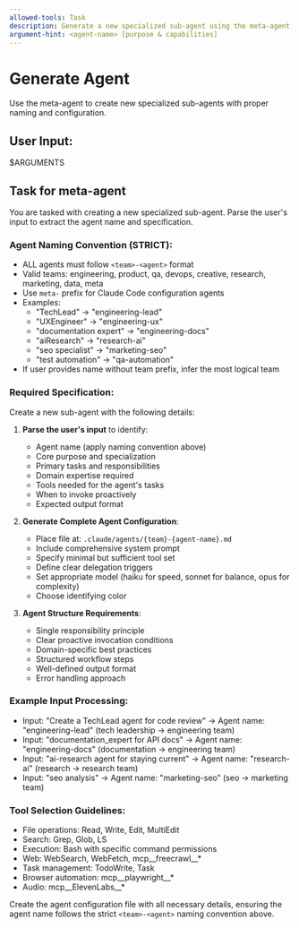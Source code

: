 ```yaml
---
allowed-tools: Task
description: Generate a new specialized sub-agent using the meta-agent
argument-hint: <agent-name> [purpose & capabilities]
---
```


# Generate Agent
Use the meta-agent to create new specialized sub-agents with proper naming and configuration.

## User Input:
$ARGUMENTS

## Task for meta-agent

You are tasked with creating a new specialized sub-agent. Parse the user's input to extract the agent name and specification.

### Agent Naming Convention (STRICT):
- ALL agents must follow `<team>-<agent>` format
- Valid teams: engineering, product, qa, devops, creative, research, marketing, data, meta
- Use `meta-` prefix for Claude Code configuration agents
- Examples:
  - "TechLead" → "engineering-lead"
  - "UXEngineer" → "engineering-ux"
  - "documentation expert" → "engineering-docs"
  - "aiResearch" → "research-ai"
  - "seo specialist" → "marketing-seo"
  - "test automation" → "qa-automation"
- If user provides name without team prefix, infer the most logical team

### Required Specification:

Create a new sub-agent with the following details:

1. **Parse the user's input** to identify:
   - Agent name (apply naming convention above)
   - Core purpose and specialization
   - Primary tasks and responsibilities
   - Domain expertise required
   - Tools needed for the agent's tasks
   - When to invoke proactively
   - Expected output format

2. **Generate Complete Agent Configuration**:
   - Place file at: `.claude/agents/{team}-{agent-name}.md`
   - Include comprehensive system prompt
   - Specify minimal but sufficient tool set
   - Define clear delegation triggers
   - Set appropriate model (haiku for speed, sonnet for balance, opus for complexity)
   - Choose identifying color

3. **Agent Structure Requirements**:
   - Single responsibility principle
   - Clear proactive invocation conditions
   - Domain-specific best practices
   - Structured workflow steps
   - Well-defined output format
   - Error handling approach

### Example Input Processing:
- Input: "Create a TechLead agent for code review"
  → Agent name: "engineering-lead" (tech leadership → engineering team)
- Input: "documentation_expert for API docs"
  → Agent name: "engineering-docs" (documentation → engineering team)
- Input: "ai-research agent for staying current"
  → Agent name: "research-ai" (research → research team)
- Input: "seo analysis"
  → Agent name: "marketing-seo" (seo → marketing team)

### Tool Selection Guidelines:
- File operations: Read, Write, Edit, MultiEdit
- Search: Grep, Glob, LS
- Execution: Bash with specific command permissions
- Web: WebSearch, WebFetch, mcp__freecrawl__*
- Task management: TodoWrite, Task
- Browser automation: mcp__playwright__*
- Audio: mcp__ElevenLabs__*

Create the agent configuration file with all necessary details, ensuring the agent name follows the strict `<team>-<agent>` naming convention above.
